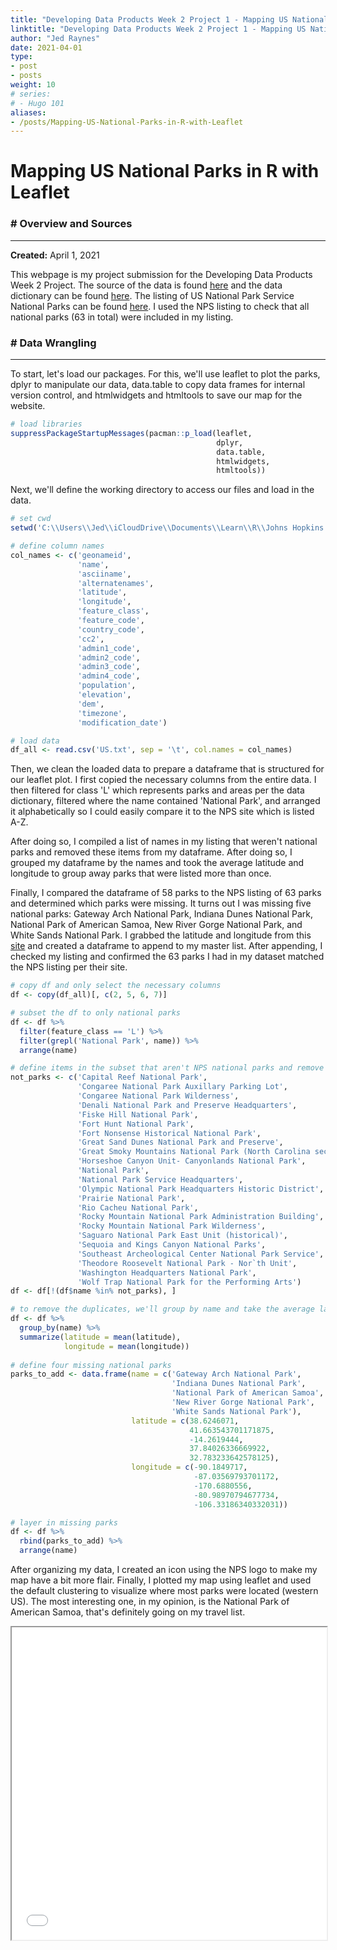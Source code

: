 ```yaml
---
title: "Developing Data Products Week 2 Project 1 - Mapping US National Parks in R with Leaflet"
linktitle: "Developing Data Products Week 2 Project 1 - Mapping US National Parks in R with Leaflet"
author: "Jed Raynes"
date: 2021-04-01
type:
- post 
- posts
weight: 10
# series:
# - Hugo 101
aliases:
- /posts/Mapping-US-National-Parks-in-R-with-Leaflet
---
```


# Mapping US National Parks in R with Leaflet

### # Overview and Sources

---

**Created:** April 1, 2021

This webpage is my project submission for the Developing Data Products Week 2 Project.
The source of the data is found [here](https://download.geonames.org/export/dump/) and the data dictionary can be found [here](https://download.geonames.org/export/dump/readme.txt). The listing of US National Park Service National Parks can be found [here](https://www.nps.gov/aboutus/national-park-system.htm). I used the NPS listing to check that all national parks (63 in total) were included in my listing.

### # Data Wrangling

---

To start, let's load our packages. For this, we'll use leaflet to plot the parks, dplyr to manipulate our data,  data.table to copy data frames for internal version control, and htmlwidgets and htmltools to save our map for the website.


```r
# load libraries
suppressPackageStartupMessages(pacman::p_load(leaflet, 
                                              dplyr, 
                                              data.table, 
                                              htmlwidgets, 
                                              htmltools))
```

Next, we'll define the working directory to access our files and load in the data.



```r
# set cwd
setwd('C:\\Users\\Jed\\iCloudDrive\\Documents\\Learn\\R\\Johns Hopkins Data Science Specialization\\9 Developing Data Products\\Week 2')

# define column names
col_names <- c('geonameid', 
               'name', 
               'asciiname', 
               'alternatenames', 
               'latitude', 
               'longitude', 
               'feature_class', 
               'feature_code', 
               'country_code', 
               'cc2', 
               'admin1_code', 
               'admin2_code',
               'admin3_code', 
               'admin4_code', 
               'population', 
               'elevation', 
               'dem', 
               'timezone', 
               'modification_date')

# load data
df_all <- read.csv('US.txt', sep = '\t', col.names = col_names)
```


Then, we clean the loaded data to prepare a dataframe that is structured for our leaflet plot. I first copied the necessary columns from the entire data. I then filtered for class 'L' which represents parks and areas per the data dictionary, filtered where the name contained 'National Park', and arranged it alphabetically so I could easily compare it to the NPS site which is listed A-Z.

After doing so, I compiled a list of names in my listing that weren't national parks and removed these items from my dataframe. After doing so, I grouped my dataframe by the names and took the average latitude and longitude to group away parks that were listed more than once.

Finally, I compared the dataframe of 58 parks to the NPS listing of 63 parks and determined which parks were missing. It turns out I was missing five national parks: Gateway Arch National Park, Indiana Dunes National Park, National Park of American Samoa, New River Gorge National Park, and White Sands National Park. I grabbed the latitude and longitude from this [site](https://www.gps-coordinates.net/) and created a dataframe to append to my master list. After appending, I checked my listing and confirmed the 63 parks I had in my dataset matched the NPS listing per their site.


```r
# copy df and only select the necessary columns
df <- copy(df_all)[, c(2, 5, 6, 7)]

# subset the df to only national parks
df <- df %>%
  filter(feature_class == 'L') %>%
  filter(grepl('National Park', name)) %>%
  arrange(name)

# define items in the subset that aren't NPS national parks and remove them
not_parks <- c('Capital Reef National Park', 
               'Congaree National Park Auxillary Parking Lot', 
               'Congaree National Park Wilderness',
               'Denali National Park and Preserve Headquarters', 
               'Fiske Hill National Park', 
               'Fort Hunt National Park', 
               'Fort Nonsense Historical National Park', 
               'Great Sand Dunes National Park and Preserve', 
               'Great Smoky Mountains National Park (North Carolina secion)', 
               'Horseshoe Canyon Unit- Canyonlands National Park', 
               'National Park', 
               'National Park Service Headquarters', 
               'Olympic National Park Headquarters Historic District', 
               'Prairie National Park', 
               'Rio Cacheu National Park', 
               'Rocky Mountain National Park Administration Building', 
               'Rocky Mountain National Park Wilderness', 
               'Saguaro National Park East Unit (historical)', 
               'Sequoia and Kings Canyon National Parks', 
               'Southeast Archeological Center National Park Service', 
               'Theodore Roosevelt National Park - Nor`th Unit', 
               'Washington Headquarters National Park', 
               'Wolf Trap National Park for the Performing Arts')
df <- df[!(df$name %in% not_parks), ]

# to remove the duplicates, we'll group by name and take the average latitude and longitude
df <- df %>% 
  group_by(name) %>%
  summarize(latitude = mean(latitude), 
            longitude = mean(longitude))
  
# define four missing national parks
parks_to_add <- data.frame(name = c('Gateway Arch National Park',  
                                    'Indiana Dunes National Park', 
                                    'National Park of American Samoa', 
                                    'New River Gorge National Park', 
                                    'White Sands National Park'), 
                           latitude = c(38.6246071, 
                                        41.663543701171875, 
                                        -14.2619444, 
                                        37.84026336669922, 
                                        32.783233642578125), 
                           longitude = c(-90.1849717, 
                                         -87.03569793701172, 
                                         -170.6880556, 
                                         -80.98970794677734, 
                                         -106.33186340332031))

# layer in missing parks
df <- df %>%
  rbind(parks_to_add) %>%
  arrange(name)
```

After organizing my data, I created an icon using the NPS logo to make my map have a bit more flair. Finally, I plotted my map using leaflet and used the default clustering to visualize where most parks were located (western US). The most interesting one, in my opinion, is the National Park of American Samoa, that's definitely going on my travel list.

<iframe seamless src="/leaflet/np_map.html" width="100%" height="500"></iframe>
